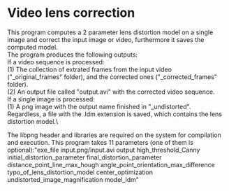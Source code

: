 # Video lens correction
This program computes a 2 parameter lens distortion model on a single image and 
correct the input image or video, furthermore it saves the computed model.\
The program produces the following outputs: \
  If a video sequence is processed:\
    (1) The collection of extrated frames from the input video ("_original_frames" 
        folder), and the corrected ones ("_corrected_frames" folder).\
    (2) An output file called "output.avi" with the corrected video sequence. \
  If a single image is processed:\
    (1) A png image with the output name finished in "_undistorted".\
    Regardless, a file with the .ldm extension is saved, which contains the lens distortion model.\

The libpng header and libraries are required on the system for compilation and execution. 
This program takes 11 parameters (one of them is optional):"exe_file input.png/input.avi output high_threshold_Canny initial_distortion_parameter final_distortion_parameter 
distance_point_line_max_hough angle_point_orientation_max_difference typo_of_lens_distortion_model center_optimization undistorted_image_magnification model_ldm"
